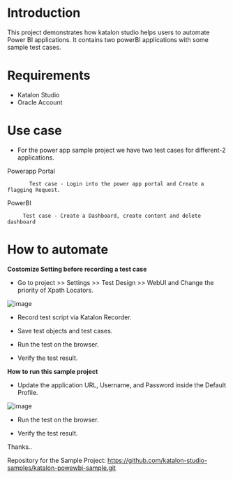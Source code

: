 # Introduction

This project demonstrates how katalon studio helps users to automate Power BI applications. It contains two powerBI applications with some sample test cases.

# Requirements

* Katalon Studio
* Oracle Account

# Use case

* For the power app sample project we have two test cases for different-2 applications.

Powerapp Portal

           Test case - Login into the power app portal and Create a flagging Request.
           
PowerBI

         Test case - Create a Dashboard, create content and delete dashboard

# How to automate

**Costomize Setting before recording a test case**

* Go to project >> Settings >> Test Design >> WebUI and Change the priority of Xpath Locators.

![image](https://user-images.githubusercontent.com/84115288/214218084-b99e47c5-be63-49ad-89c2-fb4bcbcebb83.png)

* Record test script via Katalon Recorder.

* Save test objects and test cases.

* Run the test on the browser.

* Verify the test result.

**How to run this sample project**

* Update the application URL, Username, and Password inside the Default Profile.

![image](https://user-images.githubusercontent.com/84115288/215404496-f0fe113c-de47-4a38-82a0-95926183ff54.png)

* Run the test on the browser.

* Verify the test result.


Thanks..

Repository for the Sample Project: https://github.com/katalon-studio-samples/katalon-powewbi-sample.git
